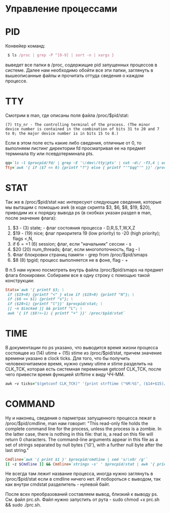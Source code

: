# Управление процессами

# PID
 Конвейер команд:
```ruby
 $ ls /proc | grep -P ^[0-9] | sort -n | xargs }
```
выведет все папки в /proc, содержищие pid запущенных процессов в системе. Далее нам необходимо обойти все эти папки, заглянуть в вышеописанные файлы и прочитать оттуда сведения о каждом процессе.

# TTY
Смотрим в man, где описаны поля файла /proc/$pid/stat:
```
(7) tty_nr - The controlling terminal of the process. (The minor device number is contained in the combination of bits 31 to 20 and 7 to 0; the major device number is in bits 15 to 8.)
```
Если в этом поле есть какие либо сведения, отличные от 0, то выполняем листинг директории fd просматривая ее на предмет терминала tty или псевдотерминала pts.
```ruby
qq=`ls -l $procpid/fd/ | grep -E '\/dev\/tty|pts' | cut -d\/ -f3,4 | uniq`
Tty=`awk '{ if ($7 == 0) {printf "?"} else { printf "'"$qq"'" }}' /proc/$pid/stat`
```
# STAT
Так же в /proc/$pid/stat нас интересуют следующие сведения, которые мы вытащим с помощью awk (в коде скрипта $3, $6, $8, $19, $20), приводим их к порядку вывода ps (в скобках указан раздел в man, после значение флага):
1. $3 - (3) state; - флаг состояния процесса - D,R,S,T,W,X,Z
2. $19 - (19) nice; флаг приоритета 19 (low priority) to -20 (high priority); flags <,N,
3. if $6==$1 (6) session; флаг, если "начальник" сессии - s
4. $20 (20) num_threads; флаг, если многопоточность, flag - l
5. Флаг блокровки страниц памяти - grep from /proc/$pid/smaps
6. $8 (8) tpgid; процесс выполняется не в фоне, flag - +

В п.5 нам нужно посмотреть внутрь файла /proc/$pid/smaps на предмет флага блокировки.
Собираем все в одну строку с помощью такой конструкции:
```ruby
Stats=`awk '{ printf $3; \
 if ($19<0) {printf "<" } else if ($19>0) {printf "N"}; \
 if ($6 == $1) {printf "s"}; \
 if ($20>1) {printf "l"}}' $procpid/stat; \
 [[ -n $Locked ]] && printf "L"; \
 awk '{ if ($8!=-1) { printf "+" }}' /proc/$pid/stat`
 ```
# TIME
В документации по ps указано, что выводится время жизни процесса состоящее из (14) utime + (15) stime из /proc/$pid/stat, причем значение времени указано в clock ticks. Для того, что бы получить человекочитаемое время, нужно сумму utime и stime разделить на CLK_TCK, которая есть системная переменная getconf CLK_TCK, после чего привести время функцией strftime к виду ЧЧ-ММ.
```ruby
awk -v ticks="$(getconf CLK_TCK)" '{print strftime ("%M:%S", ($14+$15)/ticks)}' /proc/$pid/stat
```
# COMMAND
Ну и наконец, сведения о парметрах запущенного процесса лежат в /proc/$pid/cmdline, man нам говорит:
"This read-only file holds the complete command line for the process, unless the process is a zombie. In the latter case, there is nothing in this file: that is, a read on this file will return 0 characters. The command-line arguments appear in this file as a set of strings separated by null bytes ('\0'), with a further null byte after the last string." 

```ruby
Cmdline=`awk '{ print $1 }' $procpid/cmdline | sed 's/\x0/ /g'`
[[ -z $Cmdline ]] && Cmdline=`strings -s' ' $procpid/stat | awk '{ printf $2 }' | sed 's/(/[/; s/)/]/'`
```
Не всегда там лежит название процесса, иногда нужно заглянуть в /proc/$pid/stat если в cmdline ничего нет. И побороться с выводом, так как внутри cmdstat разделитель - нулевой байт.

После всех преобразований составляем вывод, близкий к выводу ps. См. файл prc.sh. Файл нужно запустить от рута - sudo chmod +x prc.sh && sudo ./prc.sh.
